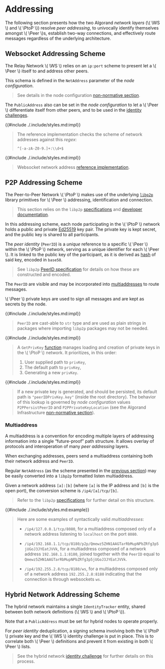 $$
\newcommand \WS {\mathrm{WS}}
\newcommand \PtoP {\mathrm{P2P}}
\newcommand \Peer {\mathrm{Peer}}
$$

# Addressing

The following section presents how the two Algorand _network layers_ (\\( \WS \\)
and \\( \PtoP \\)) resolve _peer addressing_, to univocally identify themselves
amongst \\( \Peer \\)s, establish two-way connections, and effectively route messages
regardless of the underlying architecture.

## Websocket Addressing Scheme

The Relay Network \\( \WS \\) relies on an `ip:port` scheme to present let a \\( \Peer \\)
itself to and address other peers.

This schema is defined in the `NetAddress` parameter of the _node configuration_.

> See details in the node configuration [non-normative section](./infrastructure-overview.md#node-configuration-values).

The `PublicAddress` also can be set in the _node configuration_ to let a \\( \Peer \\)
differentiate itself from other peers, and to be used in the [identity challenges](#network-identity).

{{#include ./.include/styles.md:impl}}
> The reference implementation checks the scheme of network addresses against this
> _regex_:
>
> `^[-a-zA-Z0-9.]+:\\d+$`

{{#include ./.include/styles.md:impl}}
> Websocket network address [reference implementation](https://github.com/algorand/go-algorand/blob/df0613a04432494d0f437433dd1efd02481db838/network/wsNetwork.go#L332).

## P2P Addressing Scheme

The Peer-to-Peer Network \\( \PtoP \\) makes use of the underlying [`libp2p`](./network-nn-appendix-a.md)
library primitives for \\( \Peer \\) addressing, identification and connection.

> This section relies on the `libp2p` [specifications](https://github.com/libp2p/specs)
> and [developer documentation](https://docs.libp2p.io/concepts/fundamentals/).

In this addressing scheme, each node participating in the \\( \PtoP \\) network
holds a public and private [Ed25519](./crypto.md#ed25519) key pair. The private
key is kept secret, and the public key is shared to all participants.

The _peer identity_ (`PeerID`) is a _unique_ reference to a specific \\( \Peer \\)
within the \\( \PtoP \\) network, serving as a unique identifier for each \\( \Peer \\).
It is linked to the public key of the participant, as it is derived as [hash](./crypto.md#hash-functions)
of said key, encoded in `base58`.

> See `libp2p` [PeerID specification](https://github.com/libp2p/specs/blob/master/peer-ids/peer-ids.md)
> for details on how these are constructed and encoded.

The `PeerID` are visible and may be incorporated into [multiaddresses](#multiaddress)
to route messages.

\\( \Peer \\) private keys are used to sign all messages and are kept as secrets
by the node.

{{#include ./.include/styles.md:impl}}
> `PeerID` are cast-able to `str` type and are used as plain strings in packages
> where importing `libp2p` packages may not be needed.

{{#include ./.include/styles.md:impl}}
> A `GetPrivKey` [function](https://github.com/algorand/go-algorand/blob/eff5fb40deb279ba8b2d7f25fbfa5bfe8002d422/network/p2p/peerID.go#L56)
> manages loading and creation of private keys in the \\( \PtoP \\) network. It
> prioritizes, in this order:
>
> 1. User supplied path to `privKey`,
> 1. The default path to `privKey`,
> 1. Generating a new `privKey`.

{{#include ./.include/styles.md:impl}}
> If a new private key is generated, and should be persisted, its default path is
> `"peerIDPrivKey.key"` (inside the root directory). The behavior of this lookup
> is governed by _node configuration_ values `P2PPersistPeerID` and `P2PPrivateKeyLocation`
> (see the Algorand Infrastructure [non-normative section](./infrastructure-overview.md#node-configuration-values)).

### Multiaddress

A multiaddress is a convention for encoding multiple layers of addressing information
into a single “future-proof” path structure. It allows overlay of protocols and
interoperation of many _peer addressing_ layers.

When exchanging addresses, peers send a multiaddress containing both their network
address and `PeerID`.

Regular `NetAddress` (as the scheme presented in the [previous section](#websocket-addressing-scheme))
may be easily converted into a `libp2p` formatted listen multiaddress.

Given a network address `[a]:[b]` (where `[a]` is the IP address and `[b]` is the
open port), the conversion scheme is `/ip4/[a]/tcp/[b]`.

> Refer to the `libp2p` [specifications](https://github.com/libp2p/specs/blob/master/addressing/README.md#the-p2p-multiaddr)
> for further detail on this structure.

{{#include ./.include/styles.md:example}}
> Here are some examples of syntactically valid _multiaddresses_:
>
> - `/ip4/127.0.0.1/tcp/8080`, for a multiaddress composed only of a network address
> listening to `localhost` on the port `8080`.
>
> - `/ip4/192.168.1.1/tcp/8180/p2p/Qmewz5ZHN1AAGTarRbMupNPbZRfg3p5jUGoJ3JYEatJVVk`,
> for a multiaddress composed of a network address `192.168.1.1:8180`, joined together
> with the `PeerID` equal to `Qmewz5ZHN1AAGTarRbMupNPbZRfg3p5jUGoJ3JYEatJVVk`.
>
> - `/ip4/192.255.2.8/tcp/8180/ws`, for a multiaddress composed only of a network address
> `192.255.2.8:8180` indicating that the connection is through websockets `ws`.

## Hybrid Network Addressing Scheme

The hybrid network maintains a single `IdentityTracker` entity, shared between both
network definitions (\\( \WS \\) and \\( \PtoP \\)).

Note that a `PublicAddress` must be set for hybrid nodes to operate properly.

For _peer identity_ deduplication, a signing schema involving both the \\( \PtoP \\)
private key and the \\( \WS \\) identity challenge is put in place. This is to correlate
both \\( \Peer \\) definitions and prevent it from existing in both \\( \Peer \\) lists.

> See the hybrid network [identity challenge](#hybrid-network-identity-challenge)
> for further details on this process.